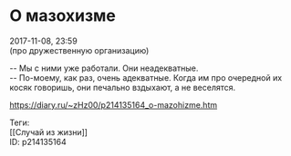 О мазохизме
============

   
 2017-11-08, 23:59   
  (про дружественную организацию)   
   
 -- Мы с ними уже работали. Они неадекватные.   
 -- По-моему, как раз, очень адекватные. Когда им про очередной их косяк говоришь, они печально вздыхают, а не веселятся.   
    
 <https://diary.ru/~zHz00/p214135164_o-mazohizme.htm>   
   
 Теги:   
 [[Случай из жизни]]   
 ID: p214135164